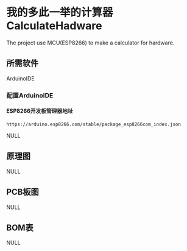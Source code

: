 # 我的多此一举的计算器 CalculateHadware
  The project use MCU(ESP8266) to make a calculator for hardware.
  ## 所需软件
  ArduinoIDE
  ### 配置ArduinoIDE
   #### ESP8266开发板管理器地址
    https://arduino.esp8266.com/stable/package_esp8266com_index.json
  
  NULL
  ## 原理图
  NULL
  ## PCB板图
  NULL
  ## BOM表
  NULL
  
